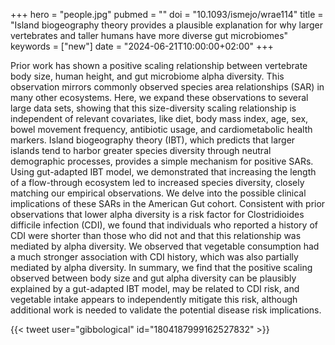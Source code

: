 +++
hero = "people.jpg"
pubmed = ""
doi = "10.1093/ismejo/wrae114"
title = "Island biogeography theory provides a plausible explanation for why larger vertebrates and taller humans have more diverse gut microbiomes"
keywords = ["new"]
date = "2024-06-21T10:00:00+02:00"
+++

Prior work has shown a positive scaling relationship between vertebrate body size, human height, and gut microbiome alpha diversity. This observation mirrors commonly observed species area relationships (SAR) in many other ecosystems. Here, we expand these observations to several large data sets, showing that this size-diversity scaling relationship is independent of relevant covariates, like diet, body mass index, age, sex, bowel movement frequency, antibiotic usage, and cardiometabolic health markers. Island biogeography theory (IBT), which predicts that larger islands tend to harbor greater species diversity through neutral demographic processes, provides a simple mechanism for positive SARs. Using gut-adapted IBT model, we demonstrated that increasing the length of a flow-through ecosystem led to increased species diversity, closely matching our empirical observations. We delve into the possible clinical implications of these SARs in the American Gut cohort. Consistent with prior observations that lower alpha diversity is a risk factor for Clostridioides difficile infection (CDI), we found that individuals who reported a history of CDI were shorter than those who did not and that this relationship was mediated by alpha diversity. We observed that vegetable consumption had a much stronger association with CDI history, which was also partially mediated by alpha diversity. In summary, we find that the positive scaling observed between body size and gut alpha diversity can be plausibly explained by a gut-adapted IBT model, may be related to CDI risk, and vegetable intake appears to independently mitigate this risk, although additional work is needed to validate the potential disease risk implications.

{{< tweet user="gibbological" id="1804187999162527832" >}}
